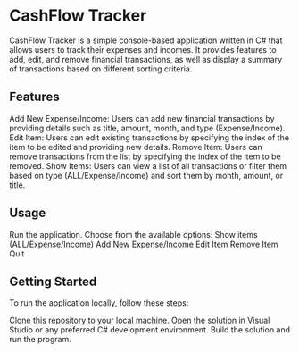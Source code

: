 # CashFlow Tracker
CashFlow Tracker is a simple console-based application written in C# that allows users to track their expenses and incomes. It provides features to add, edit, and remove financial transactions, as well as display a summary of transactions based on different sorting criteria.

## Features
Add New Expense/Income: Users can add new financial transactions by providing details such as title, amount, month, and type (Expense/Income).
Edit Item: Users can edit existing transactions by specifying the index of the item to be edited and providing new details.
Remove Item: Users can remove transactions from the list by specifying the index of the item to be removed.
Show Items: Users can view a list of all transactions or filter them based on type (ALL/Expense/Income) and sort them by month, amount, or title.
## Usage
Run the application.
Choose from the available options:
Show items (ALL/Expense/Income)
Add New Expense/Income
Edit Item
Remove Item
Quit
## Getting Started
To run the application locally, follow these steps:

Clone this repository to your local machine.
Open the solution in Visual Studio or any preferred C# development environment.
Build the solution and run the program.
